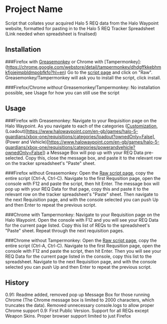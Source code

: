 # Project Name

Script that collates your acquired Halo 5 REQ data from the Halo Waypoint website, formatted for pasting in to the Halo 5 REQ Tracker Spreadsheet (Link needed when spreadsheet is finalised)

## Installation

###Firefox with [Greasemonkey](https://addons.mozilla.org/en-GB/firefox/addon/greasemonkey/) or Chrome with [Tampermonkey]:(https://chrome.google.com/webstore/detail/tampermonkey/dhdgffkkebhmkfjojejmpbldmpobfkfo?hl=en)
Go to the [script page](https://github.com/wormania/halo5-req-script/blob/master/halo5-req.user.js) and click on "Raw". Greasemonkey/Tampermonkey will ask you to install the script, click install.

###Firefox/Chrome *without* Greasemonkey/Tampermonkey:
No installation possible, see Usage for how you can still use the script

## Usage

###Firefox with Greasemonkey:
Navigate to your Requisition page on the Halo Waypoint. As you navigate to each of the categories ([Customization](https://www.halowaypoint.com/en-gb/games/halo-5-guardians/xbox-one/requisitions/categories/customization?ownedOnly=False), (Loadout)[https://www.halowaypoint.com/en-gb/games/halo-5-guardians/xbox-one/requisitions/categories/loadout?ownedOnly=False], (Power and Vehicle)[https://www.halowaypoint.com/en-gb/games/halo-5-guardians/xbox-one/requisitions/categories/powerandvehicle?ownedOnly=False]) a Message Box will pop up with your REQ Data pre-selected. 
Copy this, close the message box, and paste it to the relevant row on the tracker spreadsheet's "Paste" sheet.

###Firefox without Greasemonkey:
Open the [Raw script page](https://github.com/wormania/halo5-req-script/raw/master/halo5-req.user.js), copy the entire script (Ctrl-A, Ctrl-C). Navigate to the first Requsition page, open the console with F12 and paste the script, then hit Enter. The message box will pop up with your REQ Data for that page, copy this and paste it to the relevant row on the tracker spreadsheet's "Paste" sheet.
Then navigate to the next Requisition page, and with the console selected you can push Up and then Enter to repeat the previous script.

###Chrome with Tampermonkey:
Navigate to your Requisition page on the Halo Waypoint. Open the console with F12 and you will see your REQ Data for the current page listed. Copy this list of REQs to the spreadsheet's "Paste" sheet. Repeat through the next requisition pages.

###Chrome without Tampermonkey:
Open the [Raw script page](https://github.com/wormania/halo5-req-script/raw/master/halo5-req.user.js), copy the entire script (Ctrl-A, Ctrl-C). Navigate to the first Requsition page, open the console with F12 and paste the script, then hit Enter. Then you will see your REQ Data for the current page listed in the console, copy this list to the spreadsheet. 
Navigate to the next Requisition page, and with the console selected you can push Up and then Enter to repeat the previous script.

## History
0.91: Readme added, removed pop up Message Box for those running Chrome (The Chrome message box is limited to 2000 characters, which truncates the data). Removed unnecessary console.logs to allow proper Chrome support
0.9: First Public Version. Support for all REQs except Weapon Skins. Proper browser support limited to just Firefox